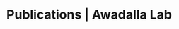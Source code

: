---
title: Publications | Awadalla Lab
permalink: /publications/
published: false
isPublic_b: true

publicationType_txt: journal
title_txt: "Depression and risk of type 2 diabetes: the potential role of metabolic factors."
pmid_tl: 26903269
publishDate_tdt: "2016-12-01T07:23:33.000Z"
journalTitle_txt: "Molecular psychiatry"
volume_tpl: 21
issue_tpl: 12
doi_txt: "10.1038/mp.2016.7"
authors_list: 
  - author_txt: "Schmitz N"
  - author_txt: "Deschênes SS"
  - author_txt: "Burns RJ"
  - author_txt: "Smith KJ"
  - author_txt: "Lesage A"
  - author_txt: "Strychar I"
  - author_txt: "Rabasa-Lhoret R"
  - author_txt: "Freitas C"
  - author_txt: "Graham E"
  - author_txt: "Awadalla P"
  - author_txt: "Wang JL"
---
